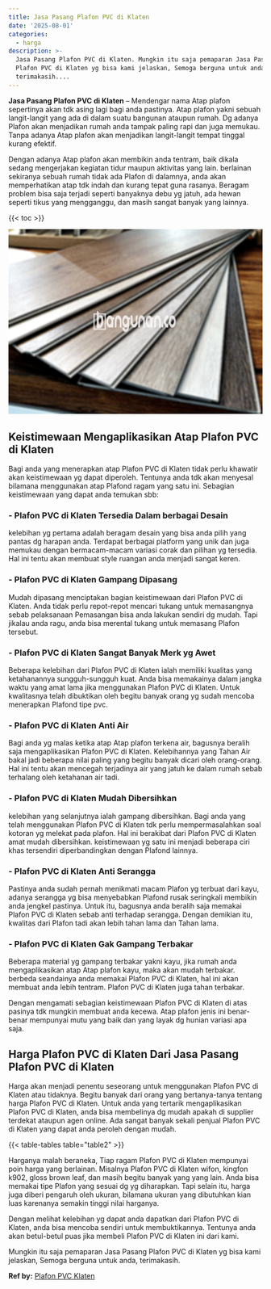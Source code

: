 ```yaml
---
title: Jasa Pasang Plafon PVC di Klaten
date: '2025-08-01'
categories:
  - harga
description: >-
  Jasa Pasang Plafon PVC di Klaten. Mungkin itu saja pemaparan Jasa Pasang
  Plafon PVC di Klaten yg bisa kami jelaskan, Semoga berguna untuk anda,
  terimakasih....
---
```


**Jasa Pasang Plafon PVC di Klaten** – Mendengar nama Atap plafon sepertinya akan tdk asing lagi bagi anda pastinya. Atap plafon yakni sebuah langit-langit yang ada di dalam suatu bangunan ataupun rumah. Dg adanya Plafon akan menjadikan rumah anda tampak paling rapi dan juga memukau. Tanpa adanya Atap plafon akan menjadikan langit-langit tempat tinggal kurang efektif.

Dengan adanya Atap plafon akan membikin anda tentram, baik dikala sedang mengerjakan kegiatan tidur maupun aktivitas yang lain. berlainan sekiranya sebuah rumah tidak ada Plafon di dalamnya, anda akan memperhatikan atap tdk indah dan kurang tepat guna rasanya. Beragam problem bisa saja terjadi seperti banyaknya debu yg jatuh, ada hewan seperti tikus yang mengganggu, dan masih sangat banyak yang lainnya.

{{< toc >}}

![Jasa Pasang Plafon PVC di Klaten](/images/flafond-pvc-murah29.png)

## Keistimewaan Mengaplikasikan Atap Plafon PVC di Klaten

Bagi anda yang menerapkan atap Plafon PVC di Klaten tidak perlu khawatir akan keistimewaan yg dapat diperoleh. Tentunya anda tdk akan menyesal bilamana menggunakan atap Plafond ragam yang satu ini. Sebagian keistimewaan yang dapat anda temukan sbb:

### \- Plafon PVC di Klaten Tersedia Dalam berbagai Desain

kelebihan yg pertama adalah beragam desain yang bisa anda pilih yang pantas dg harapan anda. Terdapat berbagai platform yang unik dan juga memukau dengan bermacam-macam variasi corak dan pilihan yg tersedia. Hal ini tentu akan membuat style ruangan anda menjadi sangat keren.

### \- Plafon PVC di Klaten Gampang Dipasang

Mudah dipasang menciptakan bagian keistimewaan dari Plafon PVC di Klaten. Anda tidak perlu repot-repot mencari tukang untuk memasangnya sebab pelaksanaan Pemasangan bisa anda lakukan sendiri dg mudah. Tapi jikalau anda ragu, anda bisa merental tukang untuk memasang Plafon tersebut.

### \- Plafon PVC di Klaten Sangat Banyak Merk yg Awet

Beberapa kelebihan dari Plafon PVC di Klaten ialah memiliki kualitas yang ketahanannya sungguh-sungguh kuat. Anda bisa memakainya dalam jangka waktu yang amat lama jika menggunakan Plafon PVC di Klaten. Untuk kwalitasnya telah dibuktikan oleh begitu banyak orang yg sudah mencoba menerapkan Plafond tipe pvc.

### \- Plafon PVC di Klaten Anti Air

Bagi anda yg malas ketika atap Atap plafon terkena air, bagusnya beralih saja mengaplikasikan Plafon PVC di Klaten. Kelebihannya yang Tahan Air bakal jadi beberapa nilai paling yang begitu banyak dicari oleh orang-orang. Hal ini tentu akan mencegah terjadinya air yang jatuh ke dalam rumah sebab terhalang oleh ketahanan air tadi.

### \- Plafon PVC di Klaten Mudah Dibersihkan

kelebihan yang selanjutnya ialah gampang dibersihkan. Bagi anda yang telah menggunakan Plafon PVC di Klaten tdk perlu mempermasalahkan soal kotoran yg melekat pada plafon. Hal ini berakibat dari Plafon PVC di Klaten amat mudah dibersihkan. keistimewaan yg satu ini menjadi beberapa ciri khas tersendiri diperbandingkan dengan Plafond lainnya.

### \- Plafon PVC di Klaten Anti Serangga

Pastinya anda sudah pernah menikmati macam Plafon yg terbuat dari kayu, adanya serangga yg bisa menyebabkan Plafond rusak seringkali membikin anda jengkel pastinya. Untuk itu, bagusnya anda beralih saja memakai Plafon PVC di Klaten sebab anti terhadap serangga. Dengan demikian itu, kwalitas dari Plafon tadi akan lebih tahan lama dan Tahan lama.

### \- Plafon PVC di Klaten Gak Gampang Terbakar

Beberapa material yg gampang terbakar yakni kayu, jika rumah anda mengaplikasikan atap Atap plafon kayu, maka akan mudah terbakar. berbeda seandainya anda memakai Plafon PVC di Klaten, hal ini akan membuat anda lebih tentram. Plafon PVC di Klaten juga tahan terbakar.

Dengan mengamati sebagian keistimewaan Plafon PVC di Klaten di atas pasinya tdk mungkin membuat anda kecewa. Atap plafon jenis ini benar-benar mempunyai mutu yang baik dan yang layak dg hunian variasi apa saja.

## Harga Plafon PVC di Klaten Dari Jasa Pasang Plafon PVC di Klaten

Harga akan menjadi penentu seseorang untuk menggunakan Plafon PVC di Klaten atau tidaknya. Begitu banyak dari orang yang bertanya-tanya tentang harga Plafon PVC di Klaten. Untuk anda yang tertarik mengaplikasikan Plafon PVC di Klaten, anda bisa membelinya dg mudah apakah di supplier terdekat ataupun agen online. Ada sangat banyak sekali penjual Plafon PVC di Klaten yang dapat anda peroleh dengan mudah.

{{< table-tables table="table2" >}}

Harganya malah beraneka, Tiap ragam Plafon PVC di Klaten mempunyai poin harga yang berlainan. Misalnya Plafon PVC di Klaten wifon, kingfon k902, gloss brown leaf, dan masih begitu banyak yang yang lain. Anda bisa memakai tipe Plafon yang sesuai dg yg diharapkan. Tapi selain itu, harga juga diberi pengaruh oleh ukuran, bilamana ukuran yang dibutuhkan kian luas karenanya semakin tinggi nilai harganya.

Dengan melihat kelebihan yg dapat anda dapatkan dari Plafon PVC di Klaten, anda bisa mencoba sendiri untuk membuktikannya. Tentunya anda akan betul-betul puas jika membeli Plafon PVC di Klaten ini dari kami.

Mungkin itu saja pemaparan Jasa Pasang Plafon PVC di Klaten yg bisa kami jelaskan, Semoga berguna untuk anda, terimakasih.

**Ref by:** [Plafon PVC Klaten](https://id.wikipedia.org/wiki/Plafon)

